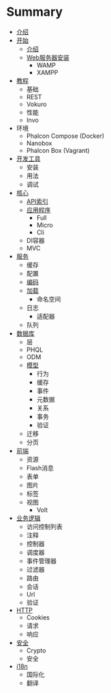 # Summary

* [介绍](README.md)
* [开始](chapter1.md)
  * [介绍](chapter1/jie-shao.md)
  * [Web服务器安装](chapter1/webfu-wu-qi-an-zhuang.md)
    * WAMP
    * XAMPP
* [教程](jiao-cheng.md)
  * 基础
  * REST
  * Vokuro
  * 性能
  * Invo
* 环境
  * Phalcon Compose \(Docker\)
  * Nanobox
  * Phalcon Box \(Vagrant\)
* [开发工具](kai-fa-gong-ju.md)
  * 安装
  * 用法
  * 调试
* [核心](he-xin.md)
  * [API索引](he-xin/apisuo-yin.md)
  * [应用程序](he-xin/ying-yong-cheng-xu.md)
    * Full
    * Micro
    * Cli
  * DI容器
  * MVC
* [服务](fu-wu.md)
  * 缓存
  * 配置
  * [编码](fu-wu/bian-ma-qi.md)
  * [加载](fu-wu/jia-zai.md)
    * 命名空间
  * 日志
    * 适配器
  * 队列
* [数据库](shu-ju-ku.md)
  * 层
  * PHQL
  * ODM
  * [模型](shu-ju-ku/mo-xing.md)
    * 行为
    * 缓存
    * 事件
    * 元数据
    * 关系
    * 事务
    * 验证
  * 迁移
  * 分页
* [前端](qian-duan.md)
  * 资源
  * Flash消息
  * 表单
  * 图片
  * 标签
  * 视图
    * Volt
* [业务逻辑](ye-wu-luo-ji.md)
  * 访问控制列表
  * 注释
  * 控制器
  * 调度器
  * 事件管理器
  * 过滤器
  * 路由
  * 会话
  * Url
  * 验证
* [HTTP](http.md)
  * Cookies
  * 请求
  * 响应
* [安全](an-quan.md)
  * Crypto
  * 安全
* [i18n](i18n.md)
  * 国际化
  * 翻译

